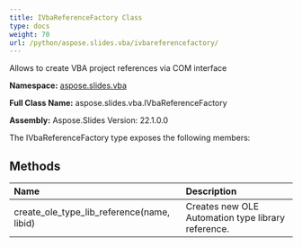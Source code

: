 ```yaml
---
title: IVbaReferenceFactory Class
type: docs
weight: 70
url: /python/aspose.slides.vba/ivbareferencefactory/
---
```


Allows to create VBA project references via COM interface

**Namespace:** [aspose.slides.vba](/python/aspose.slides.vba/)

**Full Class Name:** aspose.slides.vba.IVbaReferenceFactory

**Assembly:**  Aspose.Slides Version: 22.1.0.0

The IVbaReferenceFactory type exposes the following members:
## **Methods**
|**Name**|**Description**|
| :- | :- |
|create_ole_type_lib_reference(name, libid)|Creates new OLE Automation type library reference.|
